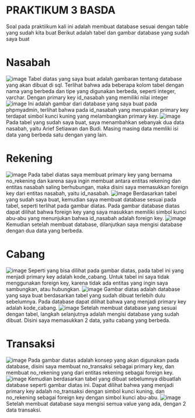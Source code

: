 # PRAKTIKUM 3 BASDA
Soal pada praktiikum kali ini adalah membuat database sesuai dengan table yang sudah kita buat
Berikut adalah tabel dan gambar database yang sudah saya buat

# Nasabah
![image](https://github.com/zealni/Praktikum3_Basda/assets/126482143/a59d4774-e3a7-4168-b191-f934b4a61677)
Tabel diatas yang saya buat adalah gambaran tentang database yang akan dibuat di sql. Terlihat bahwa ada beberapa kolom tabel dengan nama yang berbeda dan tipe yang digunakan berbeda, seperti integer, varchar. Dengan primary key id_nasabah yang memiliki nilai integer
![image](https://github.com/zealni/Praktikum3_Basda/assets/126482143/3f1d0b8e-9ea9-4712-a3d1-824c085430ec)
Ini adalah gambar dari database yang saya buat pada phpmyadmin, terlihat bahwa pada id_nasabah yang merupakan primary key terdapat simbol kunci kuning yang melambangkan primary key.
![image](https://github.com/zealni/Praktikum3_Basda/assets/126482143/a46451df-e37e-49e2-8740-586f897b9f39)
Pada tabel yang sudah saya buat, saya menambahkan sebanyak dua data nasabah, yaitu Arief Setiawan dan Budi. Masing masing data memliki isi data yang berbeda satu dengan yang lain.

# Rekening
![image](https://github.com/zealni/Praktikum3_Basda/assets/126482143/285fd96f-4028-4d79-9ba5-98268e613d64)
Pada tabel diatas saya membuat primary key yang bernama no_rekening dan karena saya ingin membuat antara entitas rekening dan entitas nasabah saling berhubungan, maka disini saya memasukkan foreign key dari entitas nasabah, yaitu id_nasabah.
![image](https://github.com/zealni/Praktikum3_Basda/assets/126482143/d705f1d7-faba-44ee-949b-3326bbb863e0)
Berdasarkan tabel yang sudah saya buat, kemudian saya membuat database sesuai pada tabel, seperti terlihat pada gambar diatas. Pada gambar database diatas dapat dilihat bahwa foreign key yang saya masukkan memiliki simbol kunci abu-abu yang menunjukan bahwa id_nasabah adalah foreign key.
![image](https://github.com/zealni/Praktikum3_Basda/assets/126482143/fa8ce8f2-eab1-4118-b050-fc5f805dd4a4)
Kemudian setelah membuat database, dilanjutkan saya mengisi database dengan dua data yang berbeda.

# Cabang
![image](https://github.com/zealni/Praktikum3_Basda/assets/126482143/ebe552ff-c560-48c0-b720-307942d129af)
Seperti yang bisa dilihat pada gambar diatas, pada tabel ini yang menjadi primary key adalah kode_cabang. Untuk tabel ini saya tidak menggunakan foreign key, karena tidak ada entitas yang ingin saya sambungkan, atau hubungkan.
![image](https://github.com/zealni/Praktikum3_Basda/assets/126482143/cb4bb39e-0d31-4c79-80d1-783e016f73df)
Gambar diatas adalah database yang saya buat berdasarkan tabel yang sudah dibuat terlebih dulu sebelumnya. Pada database dapat dilihat bahwa yang menjadi primary key adalah kode_cabang.
![image](https://github.com/zealni/Praktikum3_Basda/assets/126482143/68432628-9f7f-410a-95e0-6ec901003338)
Setelah membuat database yang sesuai dengan tabel, langkah selanjutnya adalah mengisi database yang sudah dibuat. Disini saya memasukkan 2 data, yaitu cabang yang berbeda.

# Transaksi
![image](https://github.com/zealni/Praktikum3_Basda/assets/126482143/4010fb28-0407-4f45-81b0-20ff3187d803)
Pada gambar diatas adalah konsep yang akan digunakan pada database, disini saya membuat no_transaksi sebagai primary key, dan membuat no_rekening yang dari entitas rekening sebagai foreign key.
![image](https://github.com/zealni/Praktikum3_Basda/assets/126482143/02eb76b4-d656-4675-93a0-468a420d32ba)
Kemudian berdasarkan tabel yang dibuat sebelumnya dibuatlah database seperti gambar diatas ini. Dapat dilihat bahwa yang menjadi primary key adalah no_transaksi dengan simbol kunci kuning, dan no_rekening sebagai foreign key dengan simbol kunci abu-abu.
![image](https://github.com/zealni/Praktikum3_Basda/assets/126482143/6f3b6e06-f778-41b3-a193-45a03c2c334d)
Setelah membuat database saya mengisi semua value yang ada, dengan 2 data transaksi.
